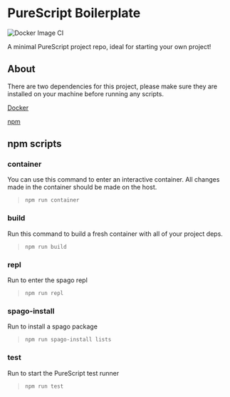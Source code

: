 # PureScript Boilerplate

![Docker Image CI](https://github.com/JEngdahl/purescript-boilerplate/workflows/Docker%20Image%20CI/badge.svg?branch=master)

A minimal PureScript project repo, ideal for starting your own project!

## About

There are two dependencies for this project, please make sure they are installed on your machine before running any scripts.

[Docker](https://docs.docker.com/install/)

[npm](https://www.npmjs.com/get-npm)

## npm scripts

### container

You can use this command to enter an interactive container. All changes made in the container should be made on the host.

>`npm run container`

### build

Run this command to build a fresh container with all of your project deps.

>`npm run build`

### repl

Run to enter the spago repl

>`npm run repl`

### spago-install

Run to install a spago package

>`npm run spago-install lists`

### test

Run to start the PureScript test runner

>`npm run test`
